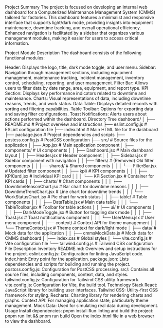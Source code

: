 Project Summary
The project is focused on developing an internal web dashboard for a Computerized Maintenance Management System (CMMS) tailored for factories. This dashboard features a minimalist and responsive interface that supports light/dark mode, providing insights into equipment maintenance, downtime tracking, and overall operational efficiency. Enhanced navigation is facilitated by a sidebar that organizes various management modules, making it easier for users to access critical information.

Project Module Description
The dashboard consists of the following functional modules:

Header: Displays the logo, title, dark mode toggle, and user menu.
Sidebar: Navigation through management sections, including equipment management, maintenance tracking, incident management, inventory control, scheduling, reporting, and user management.
Filter Bar: Allows users to filter data by date range, area, equipment, and report type.
KPI Section: Displays key performance indicators related to downtime and maintenance.
Charts: Visual representations of data, including downtime reasons, trends, and work status.
Data Table: Displays detailed records with sorting and filtering capabilities.
Table Toolbar: Options for exporting data and saving filter configurations.
Toast Notifications: Alerts users about actions performed within the dashboard.
Directory Tree
dashboard/
│
├── README.md                # Project overview and instructions
├── eslint.config.js         # ESLint configuration file
├── index.html               # Main HTML file for the dashboard
├── package.json             # Project dependencies and scripts
├── postcss.config.js        # PostCSS configuration
├── src/                     # Source files for the application
│   ├── App.jsx              # Main application component
│   ├── components/          # UI components
│   │   ├── Dashboard.jsx     # Main dashboard layout
│   │   ├── Header.jsx        # Header component
│   │   ├── Sidebar.jsx       # Sidebar component with navigation
│   │   ├── filters/          # (Removed) Old filter components
│   │   ├── shared/           # Shared components
│   │   │   └── FilterBar.jsx # Updated filter component
│   │   ├── kpi/             # KPI components
│   │   │   ├── KPICard.jsx   # Individual KPI card
│   │   │   └── KPISection.jsx # Container for KPI cards
│   │   ├── charts/          # Chart components
│   │   │   ├── DowntimeReasonChart.jsx # Bar chart for downtime reasons
│   │   │   ├── DowntimeTrendChart.jsx  # Line chart for downtime trends
│   │   │   └── WorkStatusChart.jsx      # Pie chart for work status
│   │   ├── table/           # Table components
│   │   │   ├── DataTable.jsx # Main data table
│   │   │   └── TableToolbar.jsx # Toolbar for table actions
│   │   ├── ui/              # UI components
│   │   │   ├── DarkModeToggle.jsx # Button for toggling dark mode
│   │   │   ├── Toast.jsx     # Toast notifications component
│   │   │   └── UserMenu.jsx  # User menu component
│   ├── context/             # Context API for theme management
│   │   └── ThemeContext.jsx  # Theme context for dark/light mode
│   ├── data/                # Mock data for the application
│   │   ├── cmmsMockData.js   # Mock data for CMMS dashboard
│   ├── index.css            # Global styles
│   └── vite.config.js       # Vite configuration file
└── tailwind.config.js       # Tailwind CSS configuration
File Description Inventory
README.md: Overview and setup instructions for the project.
eslint.config.js: Configuration for linting JavaScript code.
index.html: Entry point for the application.
package.json: Lists dependencies and scripts for building and running the project.
postcss.config.js: Configuration for PostCSS processing.
src/: Contains all source files, including components, context, data, and styles.
tailwind.config.js: Configuration for Tailwind CSS utility framework.
vite.config.js: Configuration for Vite, the build tool.
Technology Stack
React: JavaScript library for building user interfaces.
Tailwind CSS: Utility-first CSS framework for styling.
Recharts: Charting library for rendering charts and graphs.
Context API: For managing application state, particularly theme management.
Mock Data: Used for simulating real data during development.
Usage
Install dependencies:
pnpm install
Run linting and build the project:
pnpm run lint && pnpm run build
Open the index.html file in a web browser to view the dashboard.